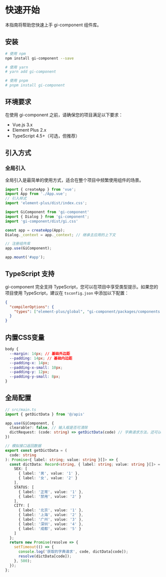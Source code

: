 # 快速开始

本指南将帮助您快速上手 gi-component 组件库。

## 安装

```bash
# 使用 npm
npm install gi-component --save

# 使用 yarn
# yarn add gi-component

# 使用 pnpm
# pnpm install gi-component
```

## 环境要求

在使用 gi-component 之前，请确保您的项目满足以下要求：

- Vue.js 3.x
- Element Plus 2.x
- TypeScript 4.5+（可选，但推荐）

## 引入方式

### 全局引入

全局引入是最简单的使用方式，适合在整个项目中频繁使用组件的场景。

```js
import { createApp } from 'vue';
import App from './App.vue';
// 引入样式
import 'element-plus/dist/index.css';

import GiComponent from 'gi-component'
import { Dialog } from 'gi-component';
import 'gi-component/dist/gi.css'

const app = createApp(App);
Dialog._context = app._context; // 继承主应用的上下文

// 注册组件库
app.use(GiComponent);

app.mount('#app');
```

## TypeScript 支持

gi-component 完全支持 TypeScript，您可以在项目中享受类型提示。如果您的项目使用 TypeScript，建议在 `tsconfig.json` 中添加以下配置：

```json
{
  "compilerOptions": {
    "types": ["element-plus/global", "gi-component/packages/components.d.ts"]
  }
}
```

## 内置CSS变量

```css
body {
  --margin: 14px; // 基础外边距
  --padding: 14px; // 基础内边距
  --padding-x: 14px;
  --padding-x-small: 10px;
  --padding-y: 12px;
  --padding-y-small: 8px;
}
```

## 全局配置

```ts
// src/main.ts
import { getDictData } from '@/apis'

app.use(GiComponent, {
  clearable?: false, // 输入框是否可清除
  dictRequest: (code: string) => getDictData(code) // 字典请求方法，还可以做一些持久化的处理，以及数据过滤
})
```

```ts
// 模拟接口返回数据
export const getDictData = (
  code: string
): Promise<{ label: string; value: string }[]> => {
  const dictData: Record<string, { label: string; value: string }[]> = {
    SEX: [
      { label: '男', value: '1' },
      { label: '女', value: '2' }
    ],
    STATUS: [
      { label: '正常', value: '1' },
      { label: '禁用', value: '2' }
    ],
    CITY: [
      { label: '北京', value: '1' },
      { label: '上海', value: '2' },
      { label: '广州', value: '3' },
      { label: '深圳', value: '4' },
      { label: '成都', value: '5' }
    ]
  };
  return new Promise(resolve => {
    setTimeout(() => {
      console.log('获取的字典请求', code, dictData[code]);
      resolve(dictData[code]);
    }, 500);
  });
};
```
